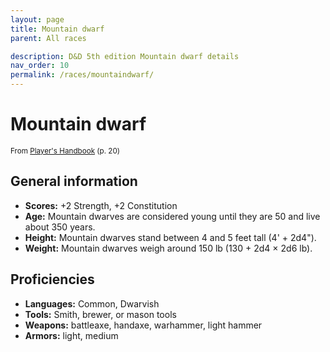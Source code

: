 ```yaml
---
layout: page
title: Mountain dwarf
parent: All races

description: D&D 5th edition Mountain dwarf details
nav_order: 10
permalink: /races/mountaindwarf/
---
```


# Mountain dwarf

<small>From <a target="_blank" href="https://dnd.wizards.com/products/tabletop-games/rpg-products/rpg_playershandbook">Player's Handbook</a> (p. 20)</small>

## General information

- **Scores:** +2 Strength, +2 Constitution
- **Age:** Mountain dwarves are considered young until they are 50 and live about 350 years.
- **Height:** Mountain dwarves stand between 4 and 5 feet tall (4' + 2d4").
- **Weight:** Mountain dwarves weigh around 150 lb (130 + 2d4 × 2d6 lb).

## Proficiencies

- **Languages:** Common, Dwarvish
- **Tools:** Smith, brewer, or mason tools
- **Weapons:** battleaxe, handaxe, warhammer, light hammer
- **Armors:** light, medium